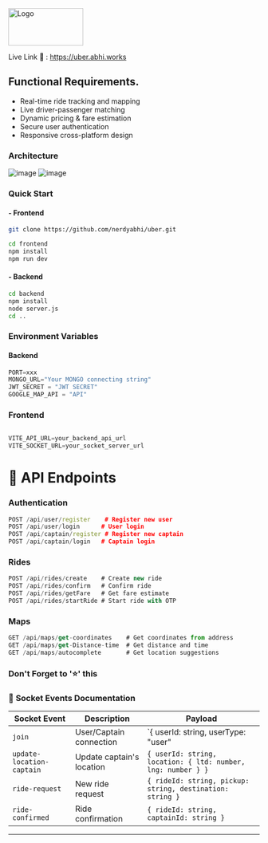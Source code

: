 <img src="https://helios-i.mashable.com/imagery/articles/03y6VwlrZqnsuvnwR8CtGAL/hero-image.fill.size_1248x702.v1623372852.jpg" alt="Logo" width="150" height="75">

Live Link 🚀 : https://uber.abhi.works

##  Functional Requirements.

-  Real-time ride tracking and mapping
-  Live driver-passenger matching
-  Dynamic pricing & fare estimation
-  Secure user authentication
-  Responsive cross-platform design


### Architecture
![image](https://github.com/user-attachments/assets/02637e89-ea1f-4a12-8b93-15f490bccf5b)
![image](https://github.com/user-attachments/assets/c607344c-a89f-4a61-8324-10984916cdd4)


### Quick Start
#### - Frontend 

```bash
git clone https://github.com/nerdyabhi/uber.git
```

```bash
cd frontend
npm install
npm run dev
```
#### - Backend 
```bash
cd backend
npm install
node server.js
cd ..
```

### Environment Variables

#### Backend
```js
PORT=xxx
MONGO_URL="Your MONGO connecting string"
JWT_SECRET = "JWT SECRET"
GOOGLE_MAP_API = "API"


```
### Frontend
```js

VITE_API_URL=your_backend_api_url
VITE_SOCKET_URL=your_socket_server_url
```

# 📡 API Endpoints
### Authentication
```cpp
POST /api/user/register    # Register new user
POST /api/user/login      # User login
POST /api/captain/register # Register new captain
POST /api/captain/login   # Captain login
```
### Rides
```javascript
POST /api/rides/create    # Create new ride
POST /api/rides/confirm   # Confirm ride
POST /api/rides/getFare   # Get fare estimate
POST /api/rides/startRide # Start ride with OTP
```

### Maps
```javascript
GET /api/maps/get-coordinates    # Get coordinates from address
GET /api/maps/get-Distance-time  # Get distance and time
GET /api/maps/autocomplete       # Get location suggestions
```



### Don't Forget to '⭐' this


### 🚀 **Socket Events Documentation**

| **Socket Event**          | **Description**               | **Payload**                                                                 |
|----------------------------|-------------------------------|-----------------------------------------------------------------------------|
| `join`                    | User/Captain connection       | `{ userId: string, userType: "user" | "captain" }`                         |
| `update-location-captain` | Update captain's location     | `{ userId: string, location: { ltd: number, lng: number } }`               |
| `ride-request`            | New ride request              | `{ rideId: string, pickup: string, destination: string }`                  |
| `ride-confirmed`          | Ride confirmation             | `{ rideId: string, captainId: string }`                                    |

---




